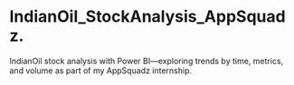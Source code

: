 # IndianOil_StockAnalysis_AppSquadz.
 IndianOil stock analysis with Power BI—exploring trends by time, metrics, and volume as part of my AppSquadz internship.
